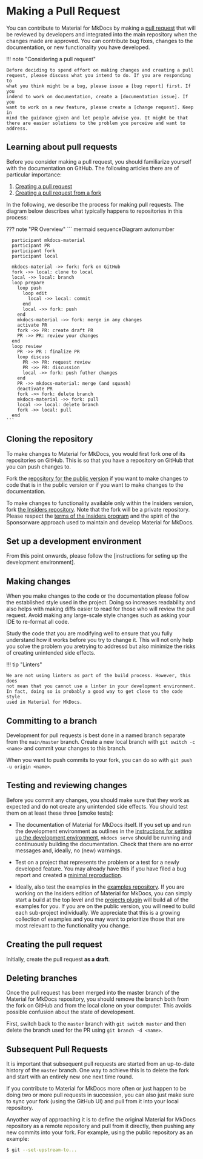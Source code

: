 # Making a Pull Request

You can contribute to Material for MkDocs by making a [pull request] that
will be reviewed by developers and integrated into the main repository when
the changes made are approved. You can contribute bug fixes, changes to the
documentation, or new functionality you have developed.

[pull request]: https://docs.github.com/en/pull-requests

!!! note "Considering a pull request"

    Before deciding to spend effort on making changes and creating a pull
    request, please discuss what you intend to do. If you are responding to
    what you think might be a bug, please issue a [bug report] first. If you
    indend to work on documentation, create a [documentation issue]. If you
    want to work on a new feature, please create a [change request]. Keep in
    mind the guidance given and let people advise you. It might be that
    there are easier solutions to the problem you perceive and want to address.

[bug report]: reporting-a-bug.md
[documentation issue]: reporting-a-docs-issue.md
[change request]: requesting-a-change.md

## Learning about pull requests

Before you consider making a pull request, you should familiarize yourself
with the documentation on GitHub. The following articles there are of particular
importance:

1. [Creating a pull request]
2. [Creating a pull request from a fork]

[Creating a pull request from a fork]: https://docs.github.com/en/pull-requests/collaborating-with-pull-requests/proposing-changes-to-your-work-with-pull-requests/creating-a-pull-request-from-a-fork

[Creating a pull request]: https://docs.github.com/en/pull-requests/collaborating-with-pull-requests/proposing-changes-to-your-work-with-pull-requests/creating-a-pull-request

In the following, we describe the process for making pull requests. The diagram
below describes what typically happens to repositories in this process:

??? note "PR Overview"
    ``` mermaid
    sequenceDiagram
      autonumber

      participant mkdocs-material
      participant PR
      participant fork
      participant local

      mkdocs-material ->> fork: fork on GitHub
      fork ->> local: clone to local
      local ->> local: branch
      loop prepare
        loop push
          loop edit
            local ->> local: commit
          end
          local ->> fork: push
        end
        mkdocs-material ->> fork: merge in any changes
        activate PR
        fork ->> PR: create draft PR
        PR ->> PR: review your changes
      end
      loop review
        PR ->> PR : finalize PR
        loop discuss
          PR ->> PR: request review
          PR ->> PR: discussion
          local ->> fork: push futher changes
        end
        PR ->> mkdocs-material: merge (and squash)
        deactivate PR
        fork ->> fork: delete branch
        mkdocs-material ->> fork: pull
        local ->> local: delete branch
        fork ->> local: pull
      end
    ```

## Cloning the repository

To make changes to Material for MkDocs, you would first fork one of its
repositories on GitHub. This is so that you have a repository on GitHub that
you can push changes to.

Fork the [repository for the public version] if you want to make changes to
code that is in the public version or if you want to make changes to the
documentation.

[repository for the public version]: https://github.com/squidfunk/mkdocs-material

To make changes to functionality available only within the Insiders version,
fork [the Insiders repository]. Note that the fork will be a private repository.
Please respect the [terms of the Insiders program] and the spirit of the
Sponsorware approach used to maintain and develop Material for MkDocs.

[the Insiders repository]: https://github.com/squidfunk/mkdocs-material-insiders/
[terms of the Insiders program]: http://localhost:8000/mkdocs-material/insiders/faq/sponsoring/#licensing

## Set up a development environment

From this point onwards, please follow the [instructions for seting up the
development environment].

[instructions for setting up the development environment]: ../customization.md#environment-setup

## Making changes

When you make changes to the code or the documentation please follow the
established style used in the project. Doing so increases readability and
also helps with making diffs easier to read for those who will review the pull
request. Avoid making any large-scale style changes such as asking your IDE
to re-format all code.

Study the code that you are modifying well to ensure that you fully understand
how it works before you try to change it. This will not only help you solve the
problem you aretrying to addressd but also minimize the risks of creating
unintended side effects.

!!! tip "Linters"

    We are not using linters as part of the build process. However, this does
    not mean that you cannot use a linter in your development environment.
    In fact, doing so is probably a good way to get close to the code style
    used in Material for MkDocs.

## Committing to a branch

Development for pull requests is best done in a named branch separate from the
`main/master` branch. Create a new local branch with `git switch -c <name>` and
commit your changes to this branch.

When you want to push commits to your fork, you can do so with
`git push -u origin <name>`.

## Testing and reviewing changes

Before you commit any changes, you should make sure that they work as expected
and do not create any unintended side effects. You should test them on at least
these three [smoke tests]:

- The documentation of Material for MkDocs itself. If you set up and run the
development environment as outlines in the [instructions for setting up the
development environment], `mkdocs serve` should be running and continuously
building the documentation. Check that there are no error messages and, ideally,
no (new) warnings.

- Test on a project that represents the problem or a test for a newly developed
feature. You may already have this if you have filed a bug report and created
a [minimal reproduction].

[minimal reproduction]: https://squidfunk.github.io/mkdocs-material/guides/creating-a-reproduction/

- Ideally, also test the examples in the [examples repository]. If you are
working on the Insiders edition of Material for MkDocs, you can simply start a
build at the top level and the [projects plugin] will build all of the examples
for you. If you are on the public version, you will need to build each
sub-project individually. We appreciate that this is a growing collection of
examples and you may want to prioritize those that are most relevant to the
functionality you change.

[examples repository]: https://github.com/mkdocs-material/examples
[projects plugin]: https://squidfunk.github.io/mkdocs-material/plugins/projects/

## Creating the pull request

Initially, create the pull request **as a draft**.


## Deleting branches

Once the pull request has been merged into the master branch of the Material
for MkDocs repository, you should remove the branch both from the fork on
GitHub and from the local clone on your computer. This avoids possible
confusion about the state of development.

First, switch back to the `master` branch with `git switch master` and then
delete the branch used for the PR using `git branch -d <name>`.

## Subsequent Pull Requests

It is important that subsequent pull requests are started from an up-to-date
history of the `master` branch. One way to achieve this is to delete the fork
and start with an entirely new one next time round.

If you contribute to Material for MkDocs more often or just happen to be
doing two or more pull requests in succession, you can also just make sure
to sync your fork (using the GitHub UI) and pull from it into your local
repository.

Anyother way of approaching it is to define the original Material for MkDocs
repository as a remote repository and pull from it directly, then pushing
any new commits into your fork. For example, using the public repository
as an example:

```bash
$ git --set-upstream-to...
```
